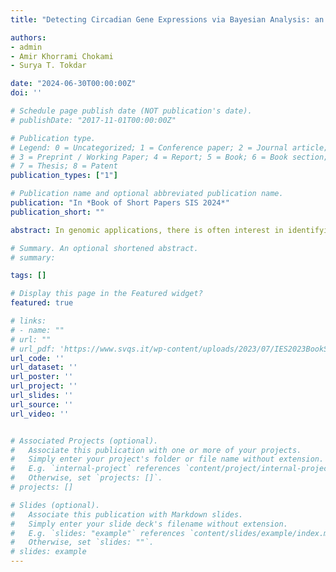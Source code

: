 ```yaml
---
title: "Detecting Circadian Gene Expressions via Bayesian Analysis: an Application to the Arabidopsis Thaliana Dataset"

authors:
- admin
- Amir Khorrami Chokami
- Surya T. Tokdar

date: "2024-06-30T00:00:00Z"
doi: ''

# Schedule page publish date (NOT publication's date).
# publishDate: "2017-11-01T00:00:00Z"

# Publication type.
# Legend: 0 = Uncategorized; 1 = Conference paper; 2 = Journal article;
# 3 = Preprint / Working Paper; 4 = Report; 5 = Book; 6 = Book section;
# 7 = Thesis; 8 = Patent
publication_types: ["1"]

# Publication name and optional abbreviated publication name.
publication: "In *Book of Short Papers SIS 2024*"
publication_short: ""

abstract: In genomic applications, there is often interest in identifying genes whose time-course expression trajectories exhibit periodic oscillations with a period of approximately 24 hours (circadian genes). While it is natural to expect that the expression of gene $i$ at time $j$ might depend to some degree on the expression of the other genes measured at the same time, widely-used rhythmicity detection techniques do not accommodate for the potential dependence across genes. We develop a Bayesian approach for periodicity identification that explicitly takes into account the complex dependence structure across time-course trajectories in gene expressions. The methodology is applied to a plant gene expression dataset.

# Summary. An optional shortened abstract.
# summary: 

tags: []

# Display this page in the Featured widget?
featured: true

# links:
# - name: ""
# url: ""
# url_pdf: 'https://www.svqs.it/wp-content/uploads/2023/07/IES2023BookShortPaper.pdf'
url_code: ''
url_dataset: ''
url_poster: ''
url_project: ''
url_slides: ''
url_source: ''
url_video: ''


# Associated Projects (optional).
#   Associate this publication with one or more of your projects.
#   Simply enter your project's folder or file name without extension.
#   E.g. `internal-project` references `content/project/internal-project/index.md`.
#   Otherwise, set `projects: []`.
# projects: []

# Slides (optional).
#   Associate this publication with Markdown slides.
#   Simply enter your slide deck's filename without extension.
#   E.g. `slides: "example"` references `content/slides/example/index.md`.
#   Otherwise, set `slides: ""`.
# slides: example
---
```

